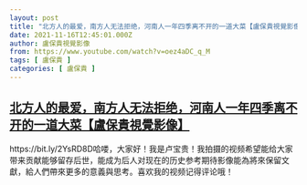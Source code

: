 ```yaml
---
layout: post
title: "北方人的最爱，南方人无法拒绝，河南人一年四季离不开的一道大菜【盧保貴視覺影像】"
date: 2021-11-16T12:45:01.000Z
author: 盧保貴視覺影像
from: https://www.youtube.com/watch?v=oez4aDC_q_M
tags: [ 盧保貴 ]
categories: [ 盧保貴 ]
---
```

<!--1637066701000-->
[北方人的最爱，南方人无法拒绝，河南人一年四季离不开的一道大菜【盧保貴視覺影像】](https://www.youtube.com/watch?v=oez4aDC_q_M)
------

<div>
https://bit.ly/2YsRD8D哈喽，大家好！我是卢宝贵！我拍摄的视频希望能给大家带来贡献能够留存后世，能成为后人对现在的历史参考期待影像能為將來保留文獻，給人們帶來更多的意義與思考。喜欢我的视频记得评论哦！
</div>
